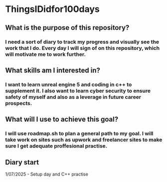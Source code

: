 # ThingsIDidfor100days


## What is the purpose of this repository?
### I need a sort of diary to track my progress and visually see the work that I do. Every day I will sign of on this repository, which will motivate me to work further.

## What skills am I interested in?
### I want to learn unreal engine 5 and coding in c++ to supplement it. I also want to learn cyber security to ensure safety of myself and also as a leverage in future career prospects.

## What will I use to achieve this goal?
### I will use roadmap.sh to plan a general path to my goal. I will take work on sites such as upwork and freelancer sites to make sure I get adequate proffesional practise.

## Diary start
1/07/2025 - Setup day and C++ practise
